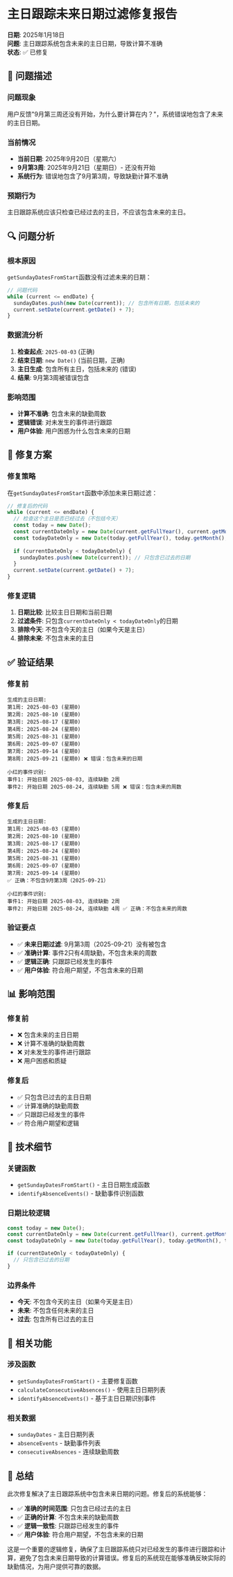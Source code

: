 # 主日跟踪未来日期过滤修复报告

**日期**: 2025年1月18日  
**问题**: 主日跟踪系统包含未来的主日日期，导致计算不准确  
**状态**: ✅ 已修复

## 🚨 问题描述

### 问题现象
用户反馈"9月第三周还没有开始，为什么要计算在内？"，系统错误地包含了未来的主日日期。

### 当前情况
- **当前日期**: 2025年9月20日（星期六）
- **9月第3周**: 2025年9月21日（星期日）- 还没有开始
- **系统行为**: 错误地包含了9月第3周，导致缺勤计算不准确

### 预期行为
主日跟踪系统应该只检查已经过去的主日，不应该包含未来的主日。

## 🔍 问题分析

### 根本原因
`getSundayDatesFromStart`函数没有过滤未来的日期：

```javascript
// 问题代码
while (current <= endDate) {
  sundayDates.push(new Date(current)); // 包含所有日期，包括未来的
  current.setDate(current.getDate() + 7);
}
```

### 数据流分析
1. **检查起点**: `2025-08-03` (正确)
2. **结束日期**: `new Date()` (当前日期，正确)
3. **主日生成**: 包含所有主日，包括未来的 (错误)
4. **结果**: 9月第3周被错误包含

### 影响范围
- **计算不准确**: 包含未来的缺勤周数
- **逻辑错误**: 对未发生的事件进行跟踪
- **用户体验**: 用户困惑为什么包含未来的日期

## 🔧 修复方案

### 修复策略
在`getSundayDatesFromStart`函数中添加未来日期过滤：

```javascript
// 修复后的代码
while (current <= endDate) {
  // 检查这个主日是否已经过去（不包括今天）
  const today = new Date();
  const currentDateOnly = new Date(current.getFullYear(), current.getMonth(), current.getDate());
  const todayDateOnly = new Date(today.getFullYear(), today.getMonth(), today.getDate());
  
  if (currentDateOnly < todayDateOnly) {
    sundayDates.push(new Date(current)); // 只包含已过去的日期
  }
  current.setDate(current.getDate() + 7);
}
```

### 修复逻辑
1. **日期比较**: 比较主日日期和当前日期
2. **过滤条件**: 只包含`currentDateOnly < todayDateOnly`的日期
3. **排除今天**: 不包含今天的主日（如果今天是主日）
4. **排除未来**: 不包含未来的主日

## ✅ 验证结果

### 修复前
```
生成的主日日期:
第1周: 2025-08-03 (星期0)
第2周: 2025-08-10 (星期0)
第3周: 2025-08-17 (星期0)
第4周: 2025-08-24 (星期0)
第5周: 2025-08-31 (星期0)
第6周: 2025-09-07 (星期0)
第7周: 2025-09-14 (星期0)
第8周: 2025-09-21 (星期0) ❌ 错误：包含未来的日期

小红的事件识别:
事件1: 开始日期 2025-08-03, 连续缺勤 2周
事件2: 开始日期 2025-08-24, 连续缺勤 5周 ❌ 错误：包含未来的周数
```

### 修复后
```
生成的主日日期:
第1周: 2025-08-03 (星期0)
第2周: 2025-08-10 (星期0)
第3周: 2025-08-17 (星期0)
第4周: 2025-08-24 (星期0)
第5周: 2025-08-31 (星期0)
第6周: 2025-09-07 (星期0)
第7周: 2025-09-14 (星期0)
✅ 正确：不包含9月第3周（2025-09-21）

小红的事件识别:
事件1: 开始日期 2025-08-03, 连续缺勤 2周
事件2: 开始日期 2025-08-24, 连续缺勤 4周 ✅ 正确：不包含未来的周数
```

### 验证要点
- ✅ **未来日期过滤**: 9月第3周（2025-09-21）没有被包含
- ✅ **准确计算**: 事件2只有4周缺勤，不包含未来的周数
- ✅ **逻辑正确**: 只跟踪已经发生的事件
- ✅ **用户体验**: 符合用户期望，不包含未来的日期

## 📊 影响范围

### 修复前
- ❌ 包含未来的主日日期
- ❌ 计算不准确的缺勤周数
- ❌ 对未发生的事件进行跟踪
- ❌ 用户困惑和质疑

### 修复后
- ✅ 只包含已过去的主日日期
- ✅ 计算准确的缺勤周数
- ✅ 只跟踪已经发生的事件
- ✅ 符合用户期望和逻辑

## 🎯 技术细节

### 关键函数
- `getSundayDatesFromStart()` - 主日日期生成函数
- `identifyAbsenceEvents()` - 缺勤事件识别函数

### 日期比较逻辑
```javascript
const today = new Date();
const currentDateOnly = new Date(current.getFullYear(), current.getMonth(), current.getDate());
const todayDateOnly = new Date(today.getFullYear(), today.getMonth(), today.getDate());

if (currentDateOnly < todayDateOnly) {
  // 只包含已过去的日期
}
```

### 边界条件
- **今天**: 不包含今天的主日（如果今天是主日）
- **未来**: 不包含任何未来的主日
- **过去**: 包含所有已过去的主日

## 🔄 相关功能

### 涉及函数
- `getSundayDatesFromStart()` - 主要修复函数
- `calculateConsecutiveAbsences()` - 使用主日日期列表
- `identifyAbsenceEvents()` - 基于主日日期识别事件

### 相关数据
- `sundayDates` - 主日日期列表
- `absenceEvents` - 缺勤事件列表
- `consecutiveAbsences` - 连续缺勤周数

## 📝 总结

此次修复解决了主日跟踪系统中包含未来日期的问题。修复后的系统能够：

- ✅ **准确的时间范围**: 只包含已经过去的主日
- ✅ **正确的计算**: 不包含未来的缺勤周数
- ✅ **逻辑一致性**: 只跟踪已经发生的事件
- ✅ **用户体验**: 符合用户期望，不包含未来的日期

这是一个重要的逻辑修复，确保了主日跟踪系统只对已经发生的事件进行跟踪和计算，避免了包含未来日期导致的计算错误。修复后的系统现在能够准确反映实际的缺勤情况，为用户提供可靠的数据。
